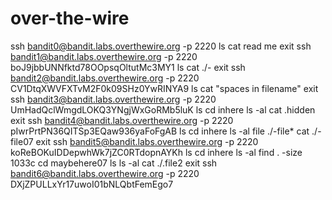 # over-the-wire
ssh bandit0@bandit.labs.overthewire.org -p 2220
ls
cat read me
exit
ssh bandit1@bandit.labs.overthewire.org -p 2220
boJ9jbbUNNfktd78OOpsqOltutMc3MY1
ls
cat ./-
exit
ssh bandit2@bandit.labs.overthewire.org -p 2220
CV1DtqXWVFXTvM2F0k09SHz0YwRINYA9
ls
cat "spaces in filename"
exit
ssh bandit3@bandit.labs.overthewire.org -p 2220
UmHadQclWmgdLOKQ3YNgjWxGoRMb5luK
ls
cd inhere
ls -al
cat .hidden
exit
ssh bandit4@bandit.labs.overthewire.org -p 2220
pIwrPrtPN36QITSp3EQaw936yaFoFgAB
ls
cd inhere
ls -al
file ./-file*
cat ./-file07
exit 
ssh bandit5@bandit.labs.overthewire.org -p 2220
koReBOKuIDDepwhWk7jZC0RTdopnAYKh
ls
cd inhere
ls -al
find . -size 1033c
cd maybehere07
ls
ls -al
cat ./.file2
exit
ssh bandit6@bandit.labs.overthewire.org -p 2220
DXjZPULLxYr17uwoI01bNLQbtFemEgo7
